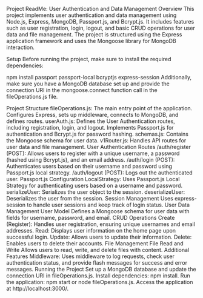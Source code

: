 
Project ReadMe: User Authentication and Data Management
Overview
This project implements user authentication and data management using Node.js, Express, MongoDB, Passport.js, and Bcrypt.js. It includes features such as user registration, login, logout, and basic CRUD operations for user data and file management. The project is structured using the Express application framework and uses the Mongoose library for MongoDB interaction.

Setup
Before running the project, make sure to install the required dependencies:


npm install passport passport-local bcryptjs express-session
Additionally, make sure you have a MongoDB database set up and provide the connection URI in the mongoose.connect function call in the fileOperations.js file.

Project Structure
fileOperations.js: The main entry point of the application. Configures Express, sets up middleware, connects to MongoDB, and defines routes.
userAuth.js: Defines the User Authentication routes, including registration, login, and logout. Implements Passport.js for authentication and Bcrypt.js for password hashing.
schemas.js: Contains the Mongoose schema for user data.
v1Router.js: Handles API routes for user data and file management.
User Authentication
Routes
/auth/register (POST): Allows users to register with a unique username, a password (hashed using Bcrypt.js), and an email address.
/auth/login (POST): Authenticates users based on their username and password using Passport.js local strategy.
/auth/logout (POST): Logs out the authenticated user.
Passport.js Configuration
LocalStrategy: Uses Passport.js Local Strategy for authenticating users based on a username and password.
serializeUser: Serializes the user object to the session.
deserializeUser: Deserializes the user from the session.
Session Management
Uses express-session to handle user sessions and keep track of login status.
User Data Management
User Model
Defines a Mongoose schema for user data with fields for username, password, and email.
CRUD Operations
Create (Register): Handles user registration, ensuring unique usernames and email addresses.
Read: Displays user information on the home page upon successful login.
Update: Allows users to update their information.
Delete: Enables users to delete their accounts.
File Management
File Read and Write
Allows users to read, write, and delete files with content.
Additional Features
Middleware: Uses middleware to log requests, check user authentication status, and provide flash messages for success and error messages.
Running the Project
Set up a MongoDB database and update the connection URI in fileOperations.js.
Install dependencies: npm install.
Run the application: npm start or node fileOperations.js.
Access the application at http://localhost:3000/.